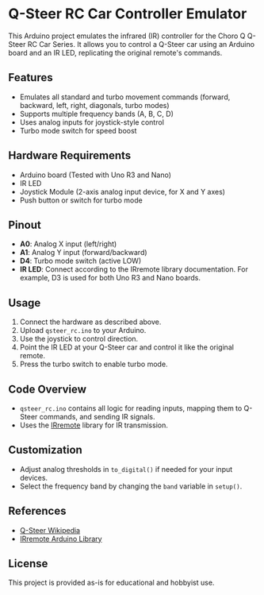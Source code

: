 # Q-Steer RC Car Controller Emulator

This Arduino project emulates the infrared (IR) controller for the Choro Q Q-Steer RC Car Series. It allows you to control a Q-Steer car using an Arduino board and an IR LED, replicating the original remote's commands.

## Features

- Emulates all standard and turbo movement commands (forward, backward, left, right, diagonals, turbo modes)
- Supports multiple frequency bands (A, B, C, D)
- Uses analog inputs for joystick-style control
- Turbo mode switch for speed boost

## Hardware Requirements

- Arduino board (Tested with Uno R3 and Nano)
- IR LED
- Joystick Module (2-axis analog input device, for X and Y axes)
- Push button or switch for turbo mode

## Pinout

- **A0**: Analog X input (left/right)
- **A1**: Analog Y input (forward/backward)
- **D4**: Turbo mode switch (active LOW)
- **IR LED**: Connect according to the IRremote library documentation. For example, D3 is used for both Uno R3 and Nano boards.

## Usage

1. Connect the hardware as described above.
2. Upload `qsteer_rc.ino` to your Arduino.
3. Use the joystick to control direction.
4. Point the IR LED at your Q-Steer car and control it like the original remote.
5. Press the turbo switch to enable turbo mode.

## Code Overview

- `qsteer_rc.ino` contains all logic for reading inputs, mapping them to Q-Steer commands, and sending IR signals.
- Uses the [IRremote](https://github.com/Arduino-IRremote/Arduino-IRremote) library for IR transmission.

## Customization

- Adjust analog thresholds in `to_digital()` if needed for your input devices.
- Select the frequency band by changing the `band` variable in `setup()`.

## References

- [Q-Steer Wikipedia](https://en.wikipedia.org/wiki/Q-steer)
- [IRremote Arduino Library](https://github.com/Arduino-IRremote/Arduino-IRremote)

## License

This project is provided as-is for educational and hobbyist use.
